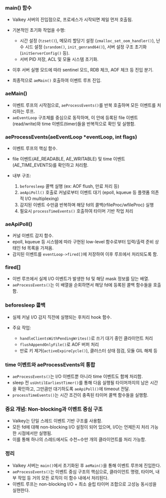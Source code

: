 <h3 id="main-함수">main() 함수</h3>
<ul>
<li><p>Valkey 서버의 진입점으로, 프로세스가 시작되면 제일 먼저 호출됨.</p>
</li>
<li><p>기본적인 초기화 작업을 수행:</p>
<ul>
<li>시간 설정 (<code>tzset()</code>), 메모리 할당기 설정 (<code>zmalloc_set_oom_handler()</code>), 난수 시드 설정 (<code>srandom()</code>, <code>init_genrand64()</code>), 서버 설정 구조 초기화 (<code>initServerConfig()</code> 등).</li>
<li>서버 PID 저장, ACL 및 모듈 시스템 초기화.</li>
</ul>
</li>
<li><p>이후 서버 실행 모드에 따라 sentinel 모드, RDB 체크, AOF 체크 등 진입 분기.</p>
</li>
<li><p>최종적으로 <code>aeMain()</code> 호출하여 이벤트 루프 진입.</p>
</li>
</ul>
<h3 id="aemain">aeMain()</h3>
<ul>
<li>이벤트 루프의 시작점으로, <code>aeProcessEvents()</code>를 반복 호출하며 모든 이벤트를 처리하는 루프.</li>
<li><code>aeEventLoop</code> 구조체를 중심으로 동작하며, 이 안에 등록된 file 이벤트(read/write)와 time 이벤트(timer)들을 반복적으로 확인 및 실행함.</li>
</ul>
<h3 id="aeprocesseventsaeeventloop-eventloop-int-flags">aeProcessEvents(aeEventLoop *eventLoop, int flags)</h3>
<ul>
<li><p>이벤트 루프의 핵심 함수.</p>
</li>
<li><p>file 이벤트(AE_READABLE, AE_WRITABLE) 및 time 이벤트(AE_TIME_EVENTS)를 확인하고 처리함.</p>
</li>
<li><p>내부 구조:</p>
<ol>
<li><code>beforesleep</code> 콜백 실행 (ex: AOF flush, 만료 처리 등)</li>
<li><code>aeApiPoll()</code> 호출로 커널로부터 이벤트 대기 (epoll, kqueue 등 플랫폼 의존적 I/O multiplexing)</li>
<li>감지된 이벤트 수만큼 반복하며 해당 fd의 콜백(rfileProc/wfileProc) 실행</li>
<li>필요시 <code>processTimeEvents()</code> 호출하여 타이머 기반 작업 처리</li>
</ol>
</li>
</ul>
<h3 id="aeapipoll">aeApiPoll()</h3>
<ul>
<li>커널 이벤트 감지 함수.</li>
<li>epoll, kqueue 등 시스템에 따라 구현된 low-level 함수로부터 입력/출력 준비 상태인 fd 목록을 가져옴.</li>
<li>감지된 이벤트를 <code>eventLoop-&gt;fired[]</code>에 저장하여 이후 루프에서 처리되도록 함.</li>
</ul>
<h3 id="fired">fired[]</h3>
<ul>
<li>이번 루프에서 실제 I/O 이벤트가 발생한 fd 및 해당 mask 정보를 담는 배열.</li>
<li><code>aeProcessEvents()</code>는 이 배열을 순회하면서 해당 fd에 등록된 콜백 함수들을 호출함.</li>
</ul>
<h3 id="beforesleep-콜백">beforesleep 콜백</h3>
<ul>
<li><p>실제 커널 I/O 감지 직전에 실행되는 후처리 hook 함수.</p>
</li>
<li><p>주요 작업:</p>
<ul>
<li><code>handleClientsWithPendingWrites()</code>로 쓰기 대기 중인 클라이언트 처리</li>
<li><code>flushAppendOnlyFile()</code>로 AOF 버퍼 처리</li>
<li>만료 키 제거(<code>activeExpireCycle()</code>), 클러스터 상태 점검, 모듈 GIL 해제 등</li>
</ul>
</li>
</ul>
<h3 id="time-이벤트와-aeprocessevents의-통합">time 이벤트와 aeProcessEvents의 통합</h3>
<ul>
<li><code>aeProcessEvents()</code>는 I/O 이벤트뿐 아니라 time 이벤트도 함께 처리함.</li>
<li>sleep 전 <code>usUntilEarliestTimer()</code>를 통해 다음 실행될 타이머까지의 남은 시간을 확인하고, 그만큼만 대기하도록 <code>aeApiPoll()</code>에 timeout 전달.</li>
<li><code>processTimeEvents()</code>는 시간 조건이 충족된 타이머 콜백 함수들을 실행함.</li>
</ul>
<h3 id="중요-개념-non-blocking과-이벤트-중심-구조">중요 개념: Non-blocking과 이벤트 중심 구조</h3>
<ul>
<li>Valkey는 단일 스레드 이벤트 기반 구조를 사용함.</li>
<li>모든 fd에 대해 non-blocking I/O 설정이 되어 있으며, I/O는 언제든지 처리 가능한 시점에서만 실행됨.</li>
<li>이를 통해 하나의 스레드에서도 수천~수만 개의 클라이언트를 처리 가능함.</li>
</ul>
<h3 id="정리">정리</h3>
<ul>
<li>Valkey 서버는 <code>main()</code>에서 초기화된 후 <code>aeMain()</code>을 통해 이벤트 루프에 진입한다.</li>
<li><code>aeProcessEvents()</code>는 이벤트 중심 구조의 핵심으로, 클라이언트 명령, 타이머, 내부 작업 등 거의 모든 로직이 이 함수 내에서 처리된다.</li>
<li>이벤트 루프는 non-blocking I/O + 최소 슬립 타이머 조합으로 고성능 동시성을 실현한다.</li>
</ul>